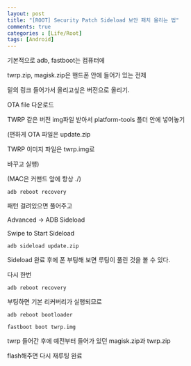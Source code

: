 ```yaml
---
layout: post
title: "[ROOT] Security Patch Sideload 보안 패치 올리는 법"
comments: true
categories : [Life/Root]
tags: [Android]
---
```


기본적으로 adb, fastboot는 컴퓨터에

twrp.zip, magisk.zip은 핸드폰 안에 들어가 있는 전제

밑의 링크 들어가서 올리고싶은 버전으로 올리기.

OTA file 다운로드

TWRP 같은 버전 img파일 받아서 platform-tools 폴더 안에 넣어놓기

(편하게 OTA 파일은 update.zip

TWRP 이미지 파일은 twrp.img로

바꾸고 실행)

(MAC은 커맨드 앞에 항상 ./)

```
adb reboot recovery
```

패턴 걸려있으면 풀어주고

Advanced -> ADB Sideload

Swipe to Start Sideload

```
adb sideload update.zip
```

Sideload 완료 후에 폰 부팅해 보면 루팅이 풀린 것을 볼 수 있다.

다시 한번
```
adb reboot recovery
```
부팅하면 기본 리커버리가 실행되므로
```
adb reboot bootloader
```
```
fastboot boot twrp.img
```
twrp 들어간 후에 예전부터 들어가 있던 magisk.zip과 twrp.zip

flash해주면 다시 재루팅 완료
<br><br><br>
